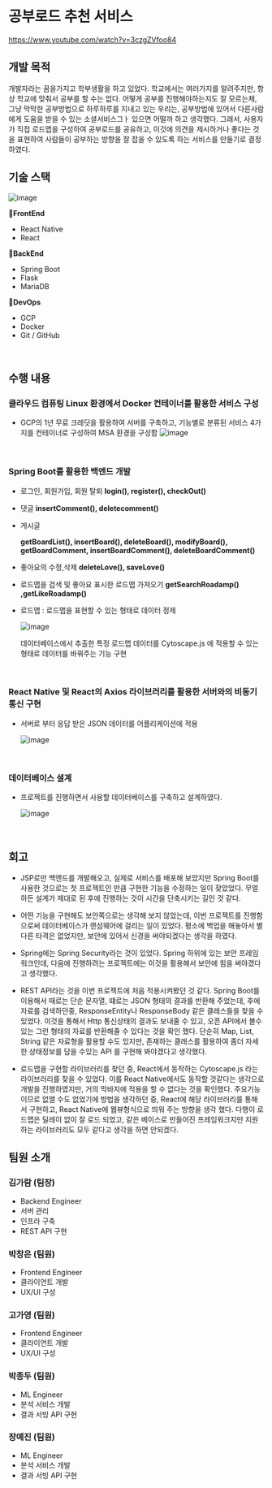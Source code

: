 # 공부로드 추천 서비스
https://www.youtube.com/watch?v=3czgZVfoo84

## 개발 목적
개발자라는 꿈을가지고 학부생활을 하고 있었다. 학교에서는 여러가지를 알려주지만, 항상 학교에 맞춰서 공부를 할 수는 없다.
어떻게 공부를 진행해야하는지도 잘 모르는체, 그냥 막막한 공부방법으로 하루하루를 지내고 있는 우리는, 공부방법에 있어서 다른사람에게 도움을 받을 수 있는 소셜서비스그ㅏ 있으면 어떨까 하고 생각했다. 
그래서, 사용자가 직접 로드맵을 구성하여 공부로드를 공유하고, 이것에 의견을 제시하거나 좋다는 것을 표현하여 사람들이 공부하는 방향을 잘 잡을 수 있도록 하는 서비스를 만들기로 결정하였다.

## 기술 스택

![image](https://user-images.githubusercontent.com/28921379/124345171-4fb95480-dc12-11eb-85e6-c71e188576a3.png)

🍎**FrontEnd**

- React Native
- React

🍏**BackEnd**

- Spring Boot
- Flask
- MariaDB

🔳**DevOps**

- GCP
- Docker
- Git / GitHub

</br>

## 수행 내용
### 클라우드 컴퓨팅 Linux 환경에서 Docker 컨테이너를 활용한 서비스 구성
- GCP의 1년 무료 크레딧을 활용하여 서버를 구축하고, 기능별로 분류된 서비스 4가지를 컨테이너로 구성하여 MSA 환경을 구성함
  ![image](https://user-images.githubusercontent.com/28921379/125035013-4164b000-e0cc-11eb-9945-96b3f8bda827.png)


<br>

### Spring Boot를 활용한 백엔드 개발
- 로그인, 회원가입, 회원 탈퇴 **login(), register(), checkOut()**
- 댓글 **insertComment(), deletecomment()**
- 게시글

  **getBoardList(), insertBoard(), deleteBoard(), modifyBoard(), getBoardComment, insertBoardComment(), deleteBoardComment()**
- 좋아요의 수정,삭제 **deleteLove(), saveLove()**
- 로드맵을 검색 및 좋아요 표시한 로드맵 가져오기 **getSearchRoadamp() ,getLikeRoadamp()**
- 로드맵 : 로드맵을 표현할 수 있는 형태로 데이터 정제

  ![image](https://user-images.githubusercontent.com/28921379/125034893-1f6b2d80-e0cc-11eb-92a8-d1f1ab2d3494.png)

  데이터베이스에서 추출한 특정 로드맵 데이터를 Cytoscape.js 에 적용할 수 있는 형태로 데이터를 바꿔주는 기능 구현

<br>

### React Native 및 React의 Axios 라이브러리를 활용한 서버와의 비동기 통신 구현
  
- 서버로 부터 응답 받은 JSON 데이터를 어플리케이션에 적용
  
  ![image](https://user-images.githubusercontent.com/28921379/125034816-06627c80-e0cc-11eb-8461-b0ca1f1db976.png)

<br>

### 데이터베이스 셜계

- 프로젝트를 진행하면서 사용할 데이터베이스를 구축하고 설계하였다. 

  ![image](https://user-images.githubusercontent.com/28921379/125038779-c782f580-e0d0-11eb-9791-a5c8dc96a4db.png)

<br>

## 회고
- JSP로만 백엔드를 개발해오고, 실제로 서비스를 배포해 보았지만 Spring Boot를 사용한 것으로는 첫 프로젝트인 만큼 구현한 기능을 수정하는 일이 잦았었다.
무얼 하든 설계가 제대로 된 후에 진행하는 것이 시간을 단축시키는 길인 것 같다. 

- 어떤 기능을 구현해도 보안쪽으로는 생각해 보지 않았는데, 이번 프로젝트를 진행함으로써 데이터베이스가 랜섬웨어에 걸리는 일이 있었다. 평소에 백업을 해놓아서 별다른 타격은 없었지만,
보안에 있어서 신경을 써야되겠다는 생각을 하였다. 

- Spring에는 Spring Security라는 것이 있었다. Spring 하위에 있는 보안 프레임워크인데, 다음에 진행하려는 프로젝트에는 이것을 활용해서 보안에 힘을 써야겠다고 생각했다.

- REST API라는 것을 이번 프로젝트에 처음 적용시켜봤던 것 같다. Spring Boot를 이용해서 때로는 단순 문자열, 떄로는 JSON 형태의 결과를 반환해 주었는데, 후에 자료를 검색하던중, ResponseEntity나 ResponseBody 같은 클래스들을 찾을 수 있었다. 
이것을 통해서 Http 통신상태의 결과도 보내줄 수 있고, 오픈 API에서 볼수 있는 그런 형태의 자료를 반환해줄 수 있다는 것을 확인 했다. 단순히 Map, List, String 같은 자료형을 활용할 수도 있지만, 존재하는 클래스를 활용하여 좀더 자세한 상태정보를 담을 수있는 API 를 구현해 봐야겠다고 생각했다. 

- 로드맵을 구현할 라이브러리를 찾던 중, React에서 동작하는 Cytoscape.js 라는 라이브러리를 찾을 수 있었다. 이를 React Native에서도 동작할 것같다는 생각으로 개발을 진행하였지만, 거의 막바지에 적용을 할 수 없다는 것을 확인했다. 주요기능이므로 없앨 수도 없었기에 방법을 생각하던 중, React에 해당 라이브러리를 통해서 구현하고, React Native에 웹뷰형식으로 띄워 주는 방향을 생각 했다. 다행이 로드맵은 딜레이 없이 잘 로드 되었고, 같은 베이스로 만들어진 프레임워크지만 지원하는 라이브러리도 모두 같다고 생각을 하면 안되겠다. 

## 팀원 소개

### **김가람 (팀장)**

- Backend Engineer
- 서버 관리
- 인프라 구축
- REST API 구현

### **박창은 (팀원)**

- Frontend Engineer
- 클라이언트 개발
- UX/UI 구성

### 고가영 **(팀원)**

- Frontend Engineer
- 클라이언트 개발
- UX/UI 구성

### 박종두 **(팀원)**

- ML Engineer
- 분석 서비스 개발
- 결과 서빙 API 구현

### 장예진 **(팀원)**

- ML Engineer
- 분석 서비스 개발
- 결과 서빙 API 구현

